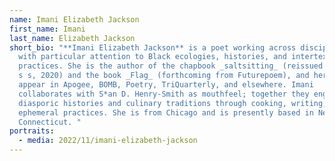 ```yaml
---
name: Imani Elizabeth Jackson
first_name: Imani
last_name: Elizabeth Jackson
short_bio: "**Imani Elizabeth Jackson** is a poet working across disciplines,
  with particular attention to Black ecologies, histories, and intertextual
  practices. She is the author of the chapbook _saltsitting_ (reissued by g l o
  s s, 2020) and the book _Flag_ (forthcoming from Futurepoem), and her writings
  appear in Apogee, BOMB, Poetry, TriQuarterly, and elsewhere. Imani
  collaborates with S*an D. Henry-Smith as mouthfeel; together they engage Black
  diasporic histories and culinary traditions through cooking, writing, and
  ephemeral practices. She is from Chicago and is presently based in New Haven,
  Connecticut. "
portraits:
  - media: 2022/11/imani-elizabeth-jackson
---
```

